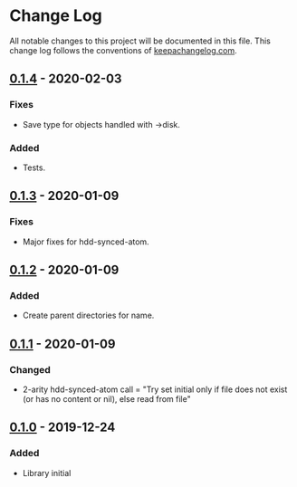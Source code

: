 # Change Log
All notable changes to this project will be documented in this file. This change log follows the conventions of [keepachangelog.com](http://keepachangelog.com/).

## [0.1.4] - 2020-02-03
### Fixes
- Save type for objects handled with ->disk.
### Added
- Tests.

## [0.1.3] - 2020-01-09
### Fixes
- Major fixes for hdd-synced-atom.

## [0.1.2] - 2020-01-09
### Added
- Create parent directories for name.

## [0.1.1] - 2020-01-09
### Changed
- 2-arity hdd-synced-atom call = "Try set initial only if file does not exist (or has no content or nil), else read from file"

## [0.1.0] - 2019-12-24
### Added
- Library initial

[0.1.4]: https://github.com/evilsneer/clj-persistents/compare/0.1.3...0.1.4
[0.1.3]: https://github.com/evilsneer/clj-persistents/compare/0.1.2...0.1.3
[0.1.2]: https://github.com/evilsneer/clj-persistents/compare/0.1.1...0.1.2
[0.1.1]: https://github.com/evilsneer/clj-persistents/compare/0.1.0...0.1.1
[0.1.0]: https://github.com/evilsneer/clj-persistents/compare/init...0.1.0
